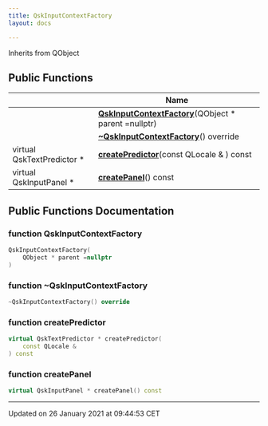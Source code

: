 ```yaml
---
title: QskInputContextFactory
layout: docs

---
```





Inherits from QObject

## Public Functions

|                | Name           |
| -------------- | -------------- |
| | **[QskInputContextFactory](/docs/classes/class_qsk_input_context_factory/#function-qskinputcontextfactory)**(QObject * parent =nullptr) |
| | **[~QskInputContextFactory](/docs/classes/class_qsk_input_context_factory/#function-~qskinputcontextfactory)**() override |
| virtual QskTextPredictor * | **[createPredictor](/docs/classes/class_qsk_input_context_factory/#function-createpredictor)**(const QLocale & ) const |
| virtual QskInputPanel * | **[createPanel](/docs/classes/class_qsk_input_context_factory/#function-createpanel)**() const |

## Public Functions Documentation

### function QskInputContextFactory

```cpp
QskInputContextFactory(
    QObject * parent =nullptr
)
```


### function ~QskInputContextFactory

```cpp
~QskInputContextFactory() override
```


### function createPredictor

```cpp
virtual QskTextPredictor * createPredictor(
    const QLocale & 
) const
```


### function createPanel

```cpp
virtual QskInputPanel * createPanel() const
```


-------------------------------

Updated on 26 January 2021 at 09:44:53 CET